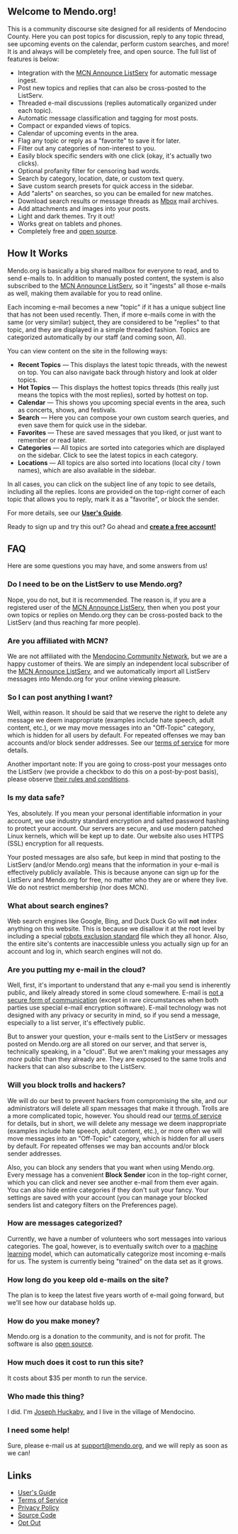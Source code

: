 ## Welcome to Mendo.org!

This is a community discourse site designed for all residents of Mendocino County.  Here you can post topics for discussion, reply to any topic thread, see upcoming events on the calendar, perform custom searches, and more!  It is and always will be completely free, and open source.  The full list of features is below:

- Integration with the [MCN Announce ListServ](http://www.mcn.org/email/listserv.html) for automatic message ingest.
- Post new topics and replies that can also be cross-posted to the ListServ.
- Threaded e-mail discussions (replies automatically organized under each topic).
- Automatic message classification and tagging for most posts.
- Compact or expanded views of topics.
- Calendar of upcoming events in the area.
- Flag any topic or reply as a "favorite" to save it for later.
- Filter out any categories of non-interest to you.
- Easily block specific senders with one click (okay, it's actually two clicks).
- Optional profanity filter for censoring bad words.
- Search by category, location, date, or custom text query.
- Save custom search presets for quick access in the sidebar.
- Add "alerts" on searches, so you can be emailed for new matches.
- Download search results or message threads as [Mbox](https://en.wikipedia.org/wiki/Mbox) mail archives.
- Add attachments and images into your posts.
- Light and dark themes.  <span class="link" style="user-select:none" onMouseUp="$P().toggleTheme()">Try it out!</span>
- Works great on tablets and phones.
- Completely free and [open source](https://github.com/jhuckaby/mendo.org).

## How It Works

Mendo.org is basically a big shared mailbox for everyone to read, and to send e-mails to.  In addition to manually posted content, the system is also subscribed to the [MCN Announce ListServ](http://www.mcn.org/email/listserv.html), so it "ingests" all those e-mails as well, making them available for you to read online.

Each incoming e-mail becomes a new "topic" if it has a unique subject line that has not been used recently.  Then, if more e-mails come in with the same (or very similar) subject, they are considered to be "replies" to that topic, and they are displayed in a simple threaded fashion.  Topics are categorized automatically by our staff (and coming soon, AI).

You can view content on the site in the following ways:

- **Recent Topics** &mdash; This displays the latest topic threads, with the newest on top.  You can also navigate back through history and look at older topics.
- **Hot Topics** &mdash; This displays the hottest topics threads (this really just means the topics with the most replies), sorted by hottest on top.
- **Calendar** &mdash; This shows you upcoming special events in the area, such as concerts, shows, and festivals.
- **Search** &mdash; Here you can compose your own custom search queries, and even save them for quick use in the sidebar.
- **Favorites** &mdash; These are saved messages that you liked, or just want to remember or read later.
- **Categories** &mdash; All topics are sorted into categories which are displayed on the sidebar.  Click to see the latest topics in each category.
- **Locations** &mdash; All topics are also sorted into locations (local city / town names), which are also available in the sidebar.

In all cases, you can click on the subject line of any topic to see details, including all the replies.  Icons are provided on the top-right corner of each topic that allows you to reply, mark it as a "favorite", or block the sender.

For more details, see our **[User's Guide](/guide)**.

Ready to sign up and try this out?  Go ahead and **[create a free account!](/signup)**

## FAQ

Here are some questions you may have, and some answers from us!

### Do I need to be on the ListServ to use Mendo.org?

Nope, you do not, but it is recommended.  The reason is, if you are a registered user of the [MCN Announce ListServ](http://www.mcn.org/email/listserv.html), then when you post your own topics or replies on Mendo.org they can be cross-posted back to the ListServ (and thus reaching far more people).

### Are you affiliated with MCN?

We are not affiliated with the [Mendocino Community Network](http://mcn.org/), but we are a happy customer of theirs.  We are simply an independent local subscriber of the [MCN Announce ListServ](http://www.mcn.org/email/listserv.html), and we automatically import all ListServ messages into Mendo.org for your online viewing pleasure.

### So I can post anything I want?

Well, within reason.  It should be said that we reserve the right to delete any message we deem inappropriate (examples include hate speech, adult content, etc.), or we may move messages into an "Off-Topic" category, which is hidden for all users by default.  For repeated offenses we may ban accounts and/or block sender addresses.  See our [terms of service](/terms) for more details.

Another important note: If you are going to cross-post your messages onto the ListServ (we provide a checkbox to do this on a post-by-post basis), please observe [their rules and conditions](http://www.mcn.org/email/atos.html).

### Is my data safe?

Yes, absolutely.  If you mean your personal identifiable information in your account, we use industry standard encryption and salted password hashing to protect your account.  Our servers are secure, and use modern patched Linux kernels, which will be kept up to date.  Our website also uses HTTPS (SSL) encryption for all requests.

Your posted messages are also safe, but keep in mind that posting to the ListServ (and/or Mendo.org) means that the information in your e-mail is effectively publicly available.  This is because anyone can sign up for the ListServ and Mendo.org for free, no matter who they are or where they live.  We do not restrict membership (nor does MCN).

### What about search engines?

Web search engines like Google, Bing, and Duck Duck Go will **not** index anything on this website.  This is because we disallow it at the root level by including a special [robots exclusion standard](https://en.wikipedia.org/wiki/Robots_exclusion_standard) file which they all honor.  Also, the entire site's contents are inaccessible unless you actually sign up for an account and log in, which search engines will not do.

### Are you putting my e-mail in the cloud?

Well, first, it's important to understand that any e-mail you send is inherently public, and likely already stored in some cloud somewhere.  E-mail is [not a secure form of communication](https://www.digitaltrends.com/computing/can-email-ever-be-secure/) (except in rare circumstances when both parties use special e-mail encryption software).  E-mail technology was not designed with any privacy or security in mind, so if you send a message, especially to a list server, it's effectively public.

But to answer your question, your e-mails sent to the ListServ or messages posted on Mendo.org are all stored on our server, and that server is, technically speaking, in a "cloud".  But we aren't making your messages any *more* public than they already are.  They are exposed to the same trolls and hackers that can also subscribe to the ListServ.

### Will you block trolls and hackers?

We will do our best to prevent hackers from compromising the site, and our administrators will delete all spam messages that make it through.  Trolls are a more complicated topic, however.  You should read our [terms of service](/terms) for details, but in short, we will delete any message we deem inappropriate (examples include hate speech, adult content, etc.), or more often we will move messages into an "Off-Topic" category, which is hidden for all users by default.  For repeated offenses we may ban accounts and/or block sender addresses.

Also, you can block any senders that you want when using Mendo.org.  Every message has a convenient <i class="mdi mdi-cancel"></i> **Block Sender** icon in the top-right corner, which you can click and never see another e-mail from them ever again.  You can also hide entire categories if they don't suit your fancy.  Your settings are saved with your account (you can manage your blocked senders list and category filters on the Preferences page).

### How are messages categorized?

Currently, we have a number of volunteers who sort messages into various categories.  The goal, however, is to eventually switch over to a [machine learning](https://en.wikipedia.org/wiki/Machine_learning) model, which can automatically categorize most incoming e-mails for us.  The system is currently being "trained" on the data set as it grows.

### How long do you keep old e-mails on the site?

The plan is to keep the latest five years worth of e-mail going forward, but we'll see how our database holds up.

### How do you make money?

Mendo.org is a donation to the community, and is not for profit.  The software is also [open source](https://github.com/jhuckaby/mendo.org).

### How much does it cost to run this site?

It costs about $35 per month to run the service.

### Who made this thing?

I did.  I'm [Joseph Huckaby](https://twitter.com/jhuckaby), and I live in the village of Mendocino.

### I need some help!

Sure, please e-mail us at support@mendo.org, and we will reply as soon as we can!

## Links

- [User's Guide](/guide)
- [Terms of Service](/terms)
- [Privacy Policy](/privacy)
- [Source Code](https://github.com/jhuckaby/mendo.org)
- [Opt Out](/optout)
